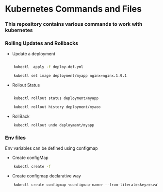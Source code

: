# Kubernetes Commands and Files

### This repository contains various commands to work with kubernetes


### Rolling Updates and Rollbacks
- Update a  deployment

```sh

    kubectl  apply -f deploy-def.yml

    kubectl set image deployment/myapp nginx=nginx.1.9.1

```

- Rollout Status

```sh

    kubectl rollout status deployment/myapp

    kubectl rollout history deployment/myaoo

```

- RollBack

```sh
    kubectl rollout undo deployment/myapp

```

### Env files

Env variables can be defined using configmap

- Create configMap

```sh
    kubectl create -f
```

- Create configmap declarative way

```sh
    kubectl create configmap <configmap-name> --from-literal=<key>=<value>
```
